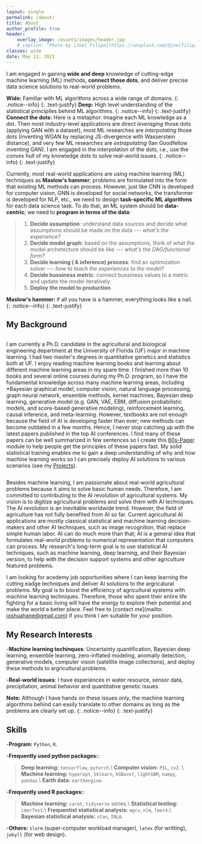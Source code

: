 ```yaml
---
layout: single
permalink: /about/
title: About
author_profile: true
header:
    overlay_image: /assets/images/header.jpg
    # caption: "Photo by [Joel Filipe](https://unsplash.com/@joelfilip) on [Unsplash](https://unsplash.com)"
classes: wide
date: May 12, 2021
---
```



I am engaged in gaining **wide and deep** knowledge of cutting-edge machine learning (ML) methods, **connect those dots**, and deliver precise data science solutions to real-world problems.

<i class="far fa-sticky-note"></i> **Wide:** Familiar with ML algorithms across a wide range of domains.
  {: .notice--info}
  {: .text-justify}
<i class="far fa-sticky-note"></i> **Deep:** High level understanding of the statistical principiles behind ML algorithms.
  {: .notice--info}
  {: .text-justify}
<i class="far fa-sticky-note"></i> **Connect the dots:** Here is a metaphor. Imagine each ML knowledge as a dot. Then most industry-level applications are direct *leveraging* those dots (applying GAN with a dataset), most ML researches are *interpolating* those dots (inventing WGAN by replacing JS-divergence with Wasserstein distance), and very few ML researches are *extrapolating* (Ian Goodfellow inventing GAN). I am engaged in the interpolation of the dots, i.e., use the *convex hull* of my knowledge dots to solve real-world issues.
  {: .notice--info}
  {: .text-justify}

<!--- especially in agricultural scenarios. --->

<!---The field of agriculture has not fully benefited from AI so far. Currently, most agricultural AI applications are using machine learning (ML) techniques as **Maslow's hammer**;  they formulate the agricultural problems into the form that existing ML methods can process rather than design ML algorithms for specific argricultural problems. However, just like the CNN is developed for computer vision, the GNN is developed for social networks, the transformer is developed for NLP, and etc., we have limited methods that are designed specifically for particular agricultural problems. Hence, my research ambition is to develop domain specfic ML algorithms for the data revolution in argrculture.  --->

Currently, most real-world applications are using machine learning (ML) techniques as **Maslow's hammer**;  problems are formulated into the form that existing ML methods can process. However, just like CNN is developed for computer vision, GNN is developed for social networks, the transformer is developed for NLP, etc., we need to design **task-specific ML algorithms** for each data science task. To do that, an ML system should be **data-centric**; we need to **program in terms of the data**:

> 1. **Decide assumption**: understand data sources and decide what assumptions should be made on the data --- *what's the experience?*
> 2. **Decide model graph**: based on the assumptions, think of what the model archetecture should be like --- *what's the DAG/functional form?*
> 3. **Decide learning ( & inference) process**: find an optimization solver --- *how to teach the experiences to the model?*
> 4. **Decide bussiness metric**: connect bussiness values to a metric and update the model iteratively.
> 5. **Deploy the model to production**



<i class="far fa-sticky-note"></i>  **Maslow's hammer:** if all you have is a hammer, everything looks like a nail.
  {: .notice--info}
  {: .text-justify}


## My Background

<figure style="width: 36%" class="align-right">
  <img src="{{ site.url }}{{ site.baseurl }}/assets/images/book1.png" alt="">
</figure> 

I am currently a Ph.D. candidate in the agricultural and biological engineering department at the University of Florida (UF) major in machine learning. I had two master's degrees in quantitative genetics and statistics both at UF. I enjoy reading machine learning books and learning about different machine learning areas in my spare time. I finished more than 10 books and several online courses during my Ph.D. program, so I have the fundamental knowledge across many machine learning areas, including *Bayesian graphical model, computer vision, natural language processing, graph neural network, ensemble methods, kernel machines, Bayesian deep learning, generative model (e.g. GAN, VAE, EBM, diffusion probabilistic models, and score-based generative modeling), reinforcement learning, causal inference, and meta-learning. However, textbooks are not enough because the field of AI is developing faster than ever; new methods can become outdated in a few months. Hence, I never stop catching up with the latest papers published in the top AI conferences. I find many of these papers can be well summarized in few sentences so I create this [60s-Paper](/portfolio/) module to help people get the principles of these papers fast. My solid statistical training enables me to gain a deep understanding of why and how machine learning works so I can precisely deploy AI solutions to various scenarios (see my [Projects](/projects/)). 



<figure style="width: 36%" class="align-left">
  <img src="{{ site.url }}{{ site.baseurl }}/assets/images/ds.png" alt="">
</figure> 

Besides machine learning, I am passionate about real-world agricultural problems because it aims to solve basic human needs. Therefore, I am committed to contributing to the AI revolution of agricultural systems. My vision is to digitize agricultural problems and solve them with AI techniques. The AI revolution is an inevitable worldwide trend. However, the field of agriculture has not fully benefited from AI so far. Current agricultural AI applications are mostly classical statistical and machine learning decision-makers and other AI techniques, such as image recognition, that replace simple human labor. AI can do much more than that; AI is a general idea that formulates real-world problems to numerical representation that computers can process. My research's long-term goal is to use statistical AI techniques, such as machine learning, deep learning, and their Bayesian version, to help with the decision support systems and other agriculture featured problems. 

I am looking for acedemy job opportunities where I can keep learning the cutting eadge techniques and deliver AI solutions to the argricalural problems. My goal is to boost the efficiency of agricultural systems with machine learning techniques. Therefore, those who spent their entire life fighting for a basic living will have the energy to explore their potential and make the world a better place. Feel free to [contact me](mailto: joshuahane@gmail.com) if you think I am suitable for your position. 


## My Research Interests

-**Machine learning techinques**: Uncertainty quantification, Bayesian deep learning, ensemble learning, zero-inflated modeling, anomally detection, generative models, computer vision (satellite image collections), and deploy these methods to argricultural problems.

-**Real-world issues**: I have experiences in water resource, sensor data, precipitation, animal behavior and quantitative genetic issues. 

<i class="far fa-sticky-note"></i> **Note:** Although I have hands on these issues only, the machine learning algorithms behind can easily translate to other domains as long as the problems are clearly set up.
  {: .notice--info}
  {: .text-justify}



## Skills

-**Program:** `Python`, `R`.

-**Frequently used python packages:**:

  > **Deep learning:** `tensorflow`, `pytorch`.\\
  > **Computer vision:** `PIL`, `cv2`. \\
  > **Machine learning:** `hyperopt`, `Sklearn`, `XGBoost`, `lightGBM`, `numpy`, `pandas`.\\
  > **Earth data:** `earthengine`.

-**Frequently used R packages:**:

  > **Machine learning:** `caret`, `tidyverse` series.\\
  > **Statistical testing:** `LmerTest`.\\
  > **Frequentist statistical analysis:** `mgcv`, `nlm`, `lmer4`.\\
  > **Bayesian statistical analysis:** `stan`, `INLA`.


-**Others:** `slurm` (super-computer workload manager), `latex` (for writting), `jekyll` (for web design).





